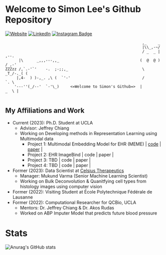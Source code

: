 # Welcome to Simon Lee's Github Repository

[![Website](https://img.shields.io/badge/simonlee711.github.io-informational?style=flat-square&logo=jekyll&logoColor=white)](https://simonlee711.github.io/about)
[![LinkedIn](https://img.shields.io/badge/LinkedIn-simonlee-informational?style=flat-square&logo=linkedin&logoColor=white)](https://www.linkedin.com/in/simon-lee-307ba4172/)
[![Instagram Badge](https://img.shields.io/badge/-simonlee.a-blue?style=flat-square&logo=instagram&logoColor=white&link=https://www.instagram.com/simonlee.a/)](https://www.instagram.com/simonlee.a/)

```
                                                             ,_     _
                                                             |\\_,-~/
                                                             / _  _ |    ,--.
      |\      _,,,---,,_                                    (  @  @ )   / ,-'
ZZZzz /,`.-'`'    -.  ;-;;,_                                 \  _T_/-._( (
     |,4-  ) )-,_. ,\ (  `'-'                                /         `. \
    '---''(_/--'  `-'\_)     <=Welcome to Simon's Github=>  |         _  \ |
    

```
## My Affiliations and Work

- Current (2023): Ph.D. Student at UCLA
  - Advisor: Jeffrey Chiang
  - Working on Developing methods in Representation Learning using Multimodal data
      - Project 1: Multimodal Embedding Model for EHR (MEME) | [code](https://github.com/Simonlee711/MEME) | [paper](https://arxiv.org/abs/2402.00160) |
      - Project 2: EHR ImageBind | code | paper |
      - Project 3: TBD | code | paper |
      - Project 4: TBD | code | paper |
- Former (2023): Data Scientist at [Celsius Therapeutics](https://celsiustx.com/)
  - Manager: Mukund Varma (Senior Machine Learning Scientist) 
  - Working on Bulk Deconvolution & Quanitfying cell types from histology images using computer vision
- Former (2022): Visiting Student at École Polytechnique Fédérale de Lausanne
- Former  (2022): Computational Researcher for QCBio, UCLA
  - Mentors: Dr. Jeffrey Chiang & Dr. Akos Rudas
  - Worked on ABP Imputer Model that predicts future blood pressure

# Stats
![Anurag's GitHub stats](https://github-readme-stats.vercel.app/api?username=Simonlee711&hide=stars,contribs,prs,issues&show_icons=true&theme=tokyonight&count_private=true)
